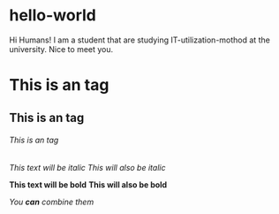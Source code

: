 # hello-world

Hi Humans!
I am a student that are studying IT-utilization-mothod at the university.
Nice to meet you.

# This is an tag
## This is an tag
###### This is an tag

*This text will be italic*
_This will also be italic_

**This text will be bold**
__This will also be bold__

_You **can** combine them_
